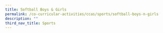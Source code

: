 ```yaml
---
title: Softball Boys & Girls
permalink: /co-curricular-activities/ccas/sports/softball-boys-n-girls
description: ""
third_nav_title: Sports
---
```

